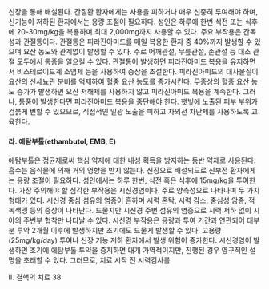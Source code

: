 신장을 통해 배설된다. 간질환 환자에게는 사용을 피하거나 매우 신중히 투여해야 하며, 신기능이 저하된 환자에서는 용량 조절이 필요하다. 성인은 하루에 한번 식전 또는 식후에 20-30mg/kg을 복용하며 최대 2,000mg까지 사용할 수 있다.
주요 부작용은 간독성과 관절통이다. 관절통은 피라진아미드를 매일 복용한 환자 중 40%까지 발생할 수 있으며 요산 농도와 관계없이 발생할 수 있다. 주로 어깨관절, 무릎관절, 손관절 등 대소 관절 모두에서 통증을 일으킬 수 있다. 관절통이 발생하면 피라진아미드 복용을 유지하면서 비스테로이드계 소염제 등을 사용하여 증상을 조절한다. 피라진아미드의 대사물질이 요산의 신세뇨관 분비를 억제하여 혈중 요산 농도를 증가시킨다. 무증상의 혈중 요산 농도 증가가 발생하면 요산 저해제를 사용하지 않고 피라진아미드 복용을 계속한다. 그러나, 통풍이 발생한다면 피라진아미드 복용을 중단해야 한다. 햇빛에 노출된 피부 부위가 검붉게 변할 수 있으므로, 직접적인 일광 노출을 피하고 자외선 차단제를 사용하도록 교육한다.

#### 라. 에탐부톨(ethambutol, EMB, E)

에탐부톨은 정균제로써 핵심 약제에 대한 내성 획득을 방지하는 동반 약제로 사용된다. 흡수는 음식물에 의해 거의 영향을 받지 않는다. 신장으로 배설되므로 신부전 환자에게는 용량 조절이 필요하다. 성인에서는 하루 한번, 식전 혹은 식후에 15mg/kg을 투여한다.
가장 주의해야 할 심각한 부작용은 시신경염이다. 주로 양측성으로 나타나며 두 가지 형태가 있다. 시신경 중심 섬유의 염증이 흔하며 시력 혼탁, 시력 감소, 중심성 암종, 적녹색맹 등의 증상이 나타난다. 드물지만 시신경 주변 섬유의 염증으로 시력 저하 없이 시야의 주변부 협착만 나타날 수 있다. 시신경 부작용은 용량과 투여 기간과 연관되어 대부분 투약 2개월 이후에 발생하지만 초기에도 드물게 발생할 수 있다. 고용량(25mg/kg/day) 투여나 신장 기능 저하 환자에서 발생 위험이 증가한다.
시신경염이 발생하면 조기에 에탐부톨 투약을 중지하면 대개 가역적이지만, 진행된 경우 영구적인 설명을 초래할 수 있다. 그러므로, 치료 시작 전 시력검사를

II. 결핵의 치료 <PAGE>38
